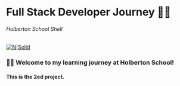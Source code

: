 # Full Stack Developer Journey  🧑‍🎓
######  *Holberton School Shell*  

[![N|Solid](https://cdn.prod.website-files.com/6105315644a26f77912a1ada/63eea844ae4e3022154e2878_Holberton.png)](https://www.holbertonschool.com/)


### 🙋‍♂️ Welcome to my learning journey at Holberton School! 
#### This is the 2ed project.
